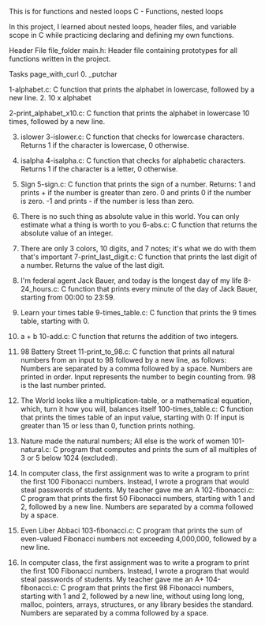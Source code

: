 This is for functions and nested loops
C - Functions, nested loops

In this project, I learned about nested loops, header files, and variable scope in C while practicing declaring and defining my own functions.

Header File file_folder
main.h: Header file containing prototypes for all functions written in the project.

Tasks page_with_curl
0. _putchar

1-alphabet.c: C function that prints the alphabet in lowercase, followed by a new line.
2. 10 x alphabet

2-print_alphabet_x10.c: C function that prints the alphabet in lowercase 10 times, followed by a new line.

3. islower
3-islower.c: C function that checks for lowercase characters. Returns 1 if the character is lowercase, 0 otherwise.

4. isalpha
4-isalpha.c: C function that checks for alphabetic characters. Returns 1 if the character is a letter, 0 otherwise.

5. Sign
5-sign.c: C function that prints the sign of a number. Returns:
1 and prints + if the number is greater than zero.
0 and prints 0 if the number is zero.
-1 and prints - if the number is less than zero.

6. There is no such thing as absolute value in this world. You can only estimate what a thing is worth to you
6-abs.c: C function that returns the absolute value of an integer.

7. There are only 3 colors, 10 digits, and 7 notes; it's what we do with them that's important 7-print_last_digit.c: C function that prints the last digit of a number. Returns the value of the last digit.

8. I'm federal agent Jack Bauer, and today is the longest day of my life
8-24_hours.c: C function that prints every minute of the day of Jack Bauer, starting from 00:00 to 23:59.

9. Learn your times table
9-times_table.c: C function that prints the 9 times table, starting with 0.

10. a + b
10-add.c: C function that returns the addition of two integers.

11. 98 Battery Street
11-print_to_98.c: C function that prints all natural numbers from an input to 98 followed by a new line, as follows:
Numbers are separated by a comma followed by a space.
Numbers are printed in order.
Input represents the number to begin counting from.
98 is the last number printed.

12. The World looks like a multiplication-table, or a mathematical equation, which, turn it how you will, balances itself
100-times_table.c: C function that prints the times table of an input value, starting with 0:
If input is greater than 15 or less than 0, function prints nothing.

13. Nature made the natural numbers; All else is the work of women
101-natural.c: C program that computes and prints the sum of all multiples of 3 or 5 below 1024 (excluded).

14. In computer class, the first assignment was to write a program to print the first 100 Fibonacci numbers. Instead, I wrote a program that would steal passwords of students. My teacher gave me an A
102-fibonacci.c: C program that prints the first 50 Fibonacci numbers, starting with 1 and 2, followed by a new line. Numbers are separated by a comma followed by a space.

15. Even Liber Abbaci
103-fibonacci.c: C program that prints the sum of even-valued Fibonacci numbers not exceeding 4,000,000, followed by a new line.

16. In computer class, the first assignment was to write a program to print the first 100 Fibonacci numbers. Instead, I wrote a program that would steal passwords of students. My teacher gave me an A+
104-fibonacci.c: C program that prints the first 98 Fibonacci numbers, starting with 1 and 2, followed by a new line, without using long long, malloc, pointers, arrays, structures, or any library besides the standard. Numbers are separated by a comma followed by a space.